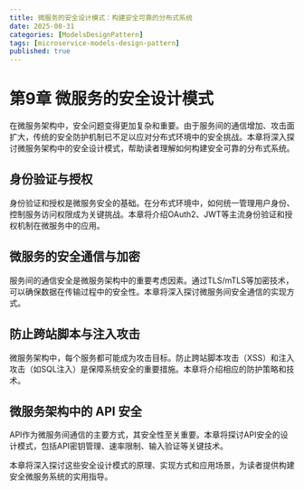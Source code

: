 ```yaml
---
title: 微服务的安全设计模式：构建安全可靠的分布式系统
date: 2025-08-31
categories: [ModelsDesignPattern]
tags: [microservice-models-design-pattern]
published: true
---
```


# 第9章 微服务的安全设计模式

在微服务架构中，安全问题变得更加复杂和重要。由于服务间的通信增加、攻击面扩大，传统的安全防护机制已不足以应对分布式环境中的安全挑战。本章将深入探讨微服务架构中的安全设计模式，帮助读者理解如何构建安全可靠的分布式系统。

## 身份验证与授权

身份验证和授权是微服务安全的基础。在分布式环境中，如何统一管理用户身份、控制服务访问权限成为关键挑战。本章将介绍OAuth2、JWT等主流身份验证和授权机制在微服务中的应用。

## 微服务的安全通信与加密

服务间的通信安全是微服务架构中的重要考虑因素。通过TLS/mTLS等加密技术，可以确保数据在传输过程中的安全性。本章将深入探讨微服务间安全通信的实现方式。

## 防止跨站脚本与注入攻击

微服务架构中，每个服务都可能成为攻击目标。防止跨站脚本攻击（XSS）和注入攻击（如SQL注入）是保障系统安全的重要措施。本章将介绍相应的防护策略和技术。

## 微服务架构中的 API 安全

API作为微服务间通信的主要方式，其安全性至关重要。本章将探讨API安全的设计模式，包括API密钥管理、速率限制、输入验证等关键技术。

本章将深入探讨这些安全设计模式的原理、实现方式和应用场景，为读者提供构建安全微服务系统的实用指导。